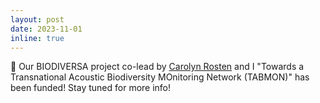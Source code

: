 ```yaml
---
layout: post
date: 2023-11-01
inline: true
---
```


🎉 Our BIODIVERSA project co-lead by [Carolyn Rosten](https://www.nina.no/kontakt/Ansatte/Ansattinformasjon.aspx?AnsattID=15242) and I "Towards a Transnational Acoustic Biodiversity MOnitoring Network (TABMON)" has been funded! Stay tuned for more info!